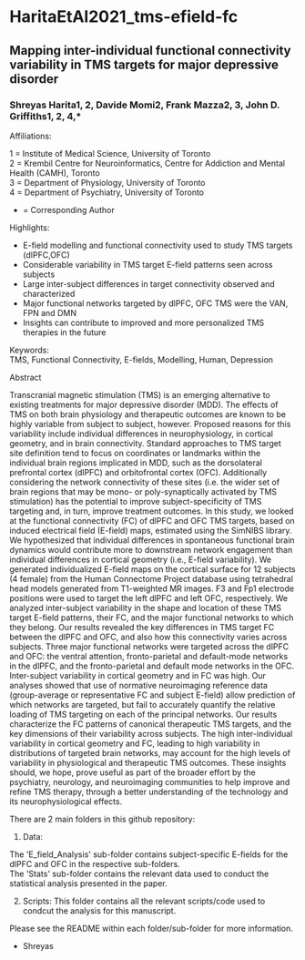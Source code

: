 # HaritaEtAl2021_tms-efield-fc  

## Mapping inter-individual functional connectivity variability in TMS targets for major depressive disorder  
### Shreyas Harita1, 2, Davide Momi2, Frank Mazza2, 3, John D. Griffiths1, 2, 4,*  

Affiliations:  

1 = Institute of Medical Science, University of Toronto  
2 = Krembil Centre for Neuroinformatics, Centre for Addiction and Mental Health (CAMH), Toronto  
3 = Department of Physiology, University of Toronto  
4 = Department of Psychiatry, University of Toronto  
* = Corresponding Author  

Highlights:  

- E-field modelling and functional connectivity used to study TMS targets (dlPFC,OFC)  
- Considerable variability in TMS target E-field patterns seen across subjects  
- Large inter-subject differences in target connectivity observed and characterized  
- Major functional networks targeted by dlPFC, OFC TMS were the VAN, FPN and DMN  
- Insights can contribute to improved and more personalized TMS therapies in the future  

Keywords:  
TMS, Functional Connectivity, E-fields, Modelling, Human, Depression  

Abstract  

Transcranial magnetic stimulation (TMS) is an emerging alternative to existing treatments for major depressive disorder (MDD). The effects of TMS on both brain physiology and therapeutic outcomes are known to be highly variable from subject to subject, however. Proposed reasons for this variability include individual differences in neurophysiology, in cortical geometry, and in brain connectivity. Standard approaches to TMS target site definition tend to focus on coordinates or landmarks within the individual brain regions implicated in MDD, such as the dorsolateral prefrontal cortex (dlPFC) and orbitofrontal cortex (OFC). Additionally considering the network connectivity of these sites (i.e. the wider set of brain regions that may be mono- or poly-synaptically activated by TMS stimulation) has the potential to improve subject-specificity of TMS targeting and, in turn, improve treatment outcomes. In this study, we looked at the functional connectivity (FC) of dlPFC and OFC TMS targets, based on induced electrical field (E-field) maps, estimated using the SimNIBS library. We hypothesized that individual differences in spontaneous functional brain dynamics would contribute more to downstream network engagement than individual differences in cortical geometry (i.e., E-field variability). We generated individualized E-field maps on the cortical surface for 12 subjects (4 female) from the Human Connectome Project database using tetrahedral head models generated from T1-weighted MR images. F3 and Fp1 electrode positions were used to target the left dlPFC and left OFC, respectively. We analyzed inter-subject variability in the shape and location of these TMS target E-field patterns, their FC, and the major functional networks to which they belong. Our results revealed the key differences in TMS target FC between the dlPFC and OFC, and also how this connectivity varies across subjects. Three major functional networks were targeted across the dlPFC and OFC: the ventral attention, fronto-parietal and default-mode networks in the dlPFC, and the fronto-parietal and default mode networks in the OFC. Inter-subject variability in cortical geometry and in FC was high. Our analyses showed that use of normative neuroimaging reference data (group-average or representative FC and subject E-field) allow prediction of which networks are targeted, but fail to accurately quantify the relative loading of TMS targeting on each of the principal networks. Our results characterize the FC patterns of canonical therapeutic TMS targets, and the key dimensions of their variability across subjects. The high inter-individual variability in cortical geometry and FC, leading to high variability in distributions of targeted brain networks, may account for the high levels of variability in physiological and therapeutic TMS outcomes. These insights should, we hope, prove useful as part of the broader effort by the psychiatry, neurology, and neuroimaging communities to help improve and refine TMS therapy, through a better understanding of the technology and its neurophysiological effects.



There are 2 main folders in this github repository: 

1) Data: 

The 'E_field_Analysis' sub-folder contains subject-specific E-fields for the dlPFC and OFC in the respective sub-folders.  
The 'Stats' sub-folder contains the relevant data used to conduct the statistical analysis presented in the paper. 

2) Scripts: This folder contains all the relevant scripts/code used to condcut the analysis for this manuscript. 

Please see the README within each folder/sub-folder for more information.

- Shreyas
